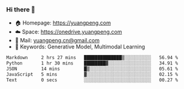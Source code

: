 ### Hi there 👋

- 🏠 Homepage: https://yuangpeng.com
- ☁️ Space: https://onedrive.yuangpeng.com
- 📧 Mail: yuangpeng.cn@gmail.com
- 🌅 Keywords: Generative Model, Multimodal Learning

<!--
**yuangpeng/yuangpeng** is a ✨ _special_ ✨ repository because its `README.md` (this file) appears on your GitHub profile.

Here are some ideas to get you started:

- 🔭 I’m currently working on ...
- 🌱 I’m currently learning ...
- 👯 I’m looking to collaborate on ...
- 🤔 I’m looking for help with ...
- 💬 Ask me about ...
- 📫 How to reach me: ...
- 😄 Pronouns: ...
- ⚡ Fun fact: ...
-->

<!--START_SECTION:waka-->

```txt
Markdown     2 hrs 27 mins   ██████████████▒░░░░░░░░░░   56.94 %
Python       1 hr 30 mins    ████████▓░░░░░░░░░░░░░░░░   34.91 %
JSON         14 mins         █▒░░░░░░░░░░░░░░░░░░░░░░░   05.61 %
JavaScript   5 mins          ▓░░░░░░░░░░░░░░░░░░░░░░░░   02.15 %
Text         0 secs          ░░░░░░░░░░░░░░░░░░░░░░░░░   00.27 %
```

<!--END_SECTION:waka-->
